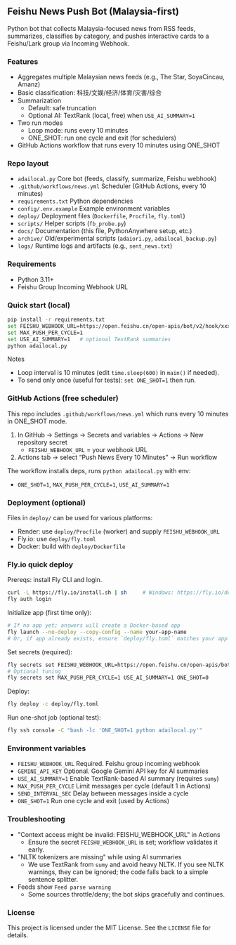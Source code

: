 ## Feishu News Push Bot (Malaysia-first)

Python bot that collects Malaysia-focused news from RSS feeds, summarizes, classifies by category, and pushes interactive cards to a Feishu/Lark group via Incoming Webhook.

### Features
- Aggregates multiple Malaysian news feeds (e.g., The Star, SoyaCincau, Amanz)
- Basic classification: 科技/文娱/经济/体育/灾害/综合
- Summarization
  - Default: safe truncation
  - Optional AI: TextRank (local, free) when `USE_AI_SUMMARY=1`
- Two run modes
  - Loop mode: runs every 10 minutes
  - ONE_SHOT: run one cycle and exit (for schedulers)
- GitHub Actions workflow that runs every 10 minutes using ONE_SHOT

### Repo layout
- `adailocal.py`  Core bot (feeds, classify, summarize, Feishu webhook)
- `.github/workflows/news.yml`  Scheduler (GitHub Actions, every 10 minutes)
- `requirements.txt`  Python dependencies
- `config/.env.example`  Example environment variables
- `deploy/`  Deployment files (`Dockerfile`, `Procfile`, `fly.toml`)
- `scripts/`  Helper scripts (`fb_probe.py`)
- `docs/`  Documentation (this file, PythonAnywhere setup, etc.)
- `archive/`  Old/experimental scripts (`adaiori.py`, `adailocal_backup.py`)
- `logs/`  Runtime logs and artifacts (e.g., `sent_news.txt`)

### Requirements
- Python 3.11+
- Feishu Group Incoming Webhook URL

### Quick start (local)
```bash
pip install -r requirements.txt
set FEISHU_WEBHOOK_URL=https://open.feishu.cn/open-apis/bot/v2/hook/xxxxxxxx   # Windows PowerShell use $env:FEISHU_WEBHOOK_URL
set MAX_PUSH_PER_CYCLE=1
set USE_AI_SUMMARY=1   # optional TextRank summaries
python adailocal.py
```

Notes
- Loop interval is 10 minutes (edit `time.sleep(600)` in `main()` if needed).
- To send only once (useful for tests): `set ONE_SHOT=1` then run.

### GitHub Actions (free scheduler)
This repo includes `.github/workflows/news.yml` which runs every 10 minutes in ONE_SHOT mode.
1) In GitHub → Settings → Secrets and variables → Actions → New repository secret
   - `FEISHU_WEBHOOK_URL` = your webhook URL
2) Actions tab → select “Push News Every 10 Minutes” → Run workflow

The workflow installs deps, runs `python adailocal.py` with env:
- `ONE_SHOT=1`, `MAX_PUSH_PER_CYCLE=1`, `USE_AI_SUMMARY=1`

### Deployment (optional)
Files in `deploy/` can be used for various platforms:
- Render: use `deploy/Procfile` (worker) and supply `FEISHU_WEBHOOK_URL`
- Fly.io: use `deploy/fly.toml`
- Docker: build with `deploy/Dockerfile`

### Fly.io quick deploy
Prereqs: install Fly CLI and login.
```bash
curl -L https://fly.io/install.sh | sh     # Windows: https://fly.io/docs/hands-on/install-windows/
fly auth login
```

Initialize app (first time only):
```bash
# If no app yet; answers will create a Docker-based app
fly launch --no-deploy --copy-config --name your-app-name
# Or, if app already exists, ensure `deploy/fly.toml` matches your app name
```

Set secrets (required):
```bash
fly secrets set FEISHU_WEBHOOK_URL=https://open.feishu.cn/open-apis/bot/v2/hook/xxxx
# Optional tuning
fly secrets set MAX_PUSH_PER_CYCLE=1 USE_AI_SUMMARY=1 ONE_SHOT=0
```

Deploy:
```bash
fly deploy -c deploy/fly.toml
```

Run one-shot job (optional test):
```bash
fly ssh console -C "bash -lc 'ONE_SHOT=1 python adailocal.py'"
```

### Environment variables
- `FEISHU_WEBHOOK_URL`  Required. Feishu group incoming webhook
- `GEMINI_API_KEY`      Optional. Google Gemini API key for AI summaries
- `USE_AI_SUMMARY=1`    Enable TextRank-based AI summary (requires `sumy`)
- `MAX_PUSH_PER_CYCLE`  Limit messages per cycle (default 1 in Actions)
- `SEND_INTERVAL_SEC`   Delay between messages inside a cycle
- `ONE_SHOT=1`          Run one cycle and exit (used by Actions)

### Troubleshooting
- "Context access might be invalid: FEISHU_WEBHOOK_URL" in Actions
  - Ensure the secret `FEISHU_WEBHOOK_URL` is set; workflow validates it early.
- "NLTK tokenizers are missing" while using AI summaries
  - We use TextRank from `sumy` and avoid heavy NLTK. If you see NLTK warnings, they can be ignored; the code falls back to a simple sentence splitter.
- Feeds show `Feed parse warning`
  - Some sources throttle/deny; the bot skips gracefully and continues.

### License
This project is licensed under the MIT License. See the `LICENSE` file for details.

